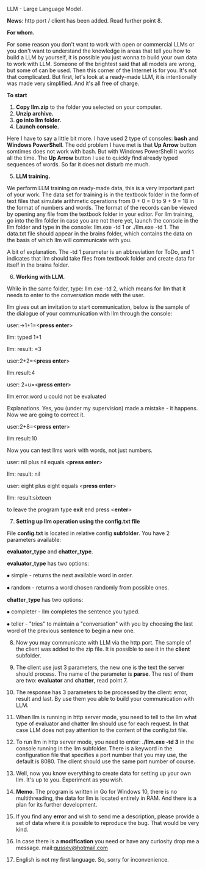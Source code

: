 LLM - Large Language Model.

**News**: http port / client has been added. Read further point 8.

**For whom.**

For some reason you don't want to work with open or commercial LLMs or you don't want to understand the knowledge in areas that tell you how to build a LLM by yourself, it is possible you just wonna to build your own data to work with LLM. Someone of the brightest said that all models are wrong, but some of can be used. Then this corner of the Internet is for you. It's not that complicated. But first, let's look at a ready-made LLM, it is intentionally was made very simplified. And it's all free of charge.

**To start**

1. **Copy llm.zip** to the folder you selected on your computer.
2. **Unzip archive.**
3. **go into llm folder.**
4. **Launch console.**

Here I have to say a little bit more. I have used 2 type of consoles: **bash** and **Windows PowerShell**.
The odd problem I have met is that **Up Arrow** button somtimes does not work with bash. But with Windows PowerShell it works all the time. The **Up Arrow** button I use to quickly find already typed sequences of words. So far it does not disturb me much.

5. **LLM training.**
   
We perform LLM training on ready-made data, this is a very important part of your work. The data set for training is in the textbook folder in the form of text files that simulate arithmetic operations from 0 + 0 = 0 to 9 + 9 = 18 in the format of numbers and words. The format of the records can be viewed by opening any file from the textbook folder in your editor. For llm training, go into the llm folder in case you are not there yet, launch the console in the llm folder and type in the console: llm.exe -td 1 or ./llm.exe -td 1. The data.txt file should appear in the brains folder, which contains the data on the basis of which llm will communicate with you.

A bit of explanation. The -td 1 parameter is an abbreviation for ToDo, and 1 indicates that llm should take files from textbook folder and create data for itself in the brains folder.

6. **Working with LLM.**
   
While in the same folder, type: llm.exe -td 2, which means for llm that it needs to enter to the conversation mode with the user.

llm gives out an invitation to start communication, below is the sample of the dialogue of your communication with llm through the console:

user:->1+1=<**press enter**>

llm: typed 1+1

llm: result: =3

user:2+2=<**press enter**>

llm:result:4

user: 2+u=<**press enter**>

llm:error:word u could not be evaluated

Explanations. Yes, you (under my supervision) made a mistake - it happens. Now we are going to correct it.

user:2+8=<**press enter**>

llm:result:10

Now you can test llms work with words, not just numbers.

user: nil plus nil equals <**press enter**>

llm: result: nil

user: eight plus eight equals <**press enter**>

llm: result:sixteen

to leave the program type **exit** end press <**enter**>

7. **Setting up llm operation using the config.txt file**

File **config.txt** is located in relative config **subfolder**.
You have 2 parameters available:

**evaluator_type** and **chatter_type**.

**evaluator_type** has two options:

⦁	simple - returns the next available word in order.

⦁	random - returns a word chosen randomly from possible ones.

**chatter_type** has two options:

⦁	completer - llm completes the sentence you typed.

⦁	teller - "tries" to maintain a "conversation" with you by choosing the last word of the previous sentence to begin a new one.

8. Now you may communicate with LLM via the http port. The  sample of the client was added to the zip file. It is possible to see it in the **client** subfolder.

9. The client use just 3 parameters, the new one is the text the server should process. The name of the parameter is **parse**. The rest of them are two: **evaluator** and **chatter**, read point 7.

10.  The response has 3 parameters to be processed by the client: error, result and last. By use them you able to build your communication with LLM.
    
11. When llm is running in http server mode, you need to tell to the llm what type of evaluator and chatter llm should use for each request. In that case LLM  does not pay attention to the content of the config.txt file.

12. To run llm in http server mode, you need to enter: **./llm.exe -td 3** in the console running in the llm subfolder. There is a keyword in the configuration file that specifies a port number that you may use, the default is 8080. The client should use the same port number of course.

13. Well, now you know everything to create data for setting up your own llm. It's up to you. Experiment as you wish.
    
14. **Memo**. The program is written in Go for Windows 10, there is no multithreading, the data for llm is located entirely in RAM. And there is a plan for its further development.
   
15. If you find any **error** and wish to send me a description, please provide a set of data where it is possible to reproduce the bug. That would be very kind.

16. In case there is a **modification** you need or have any curiosity drop me a message. mail:gussev@hotmail.com

17. English is not my first language. So, sorry for inconvenience.
